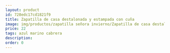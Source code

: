 ```yaml
---
layout: product
id: 728edc17cd1821f9
title: Zapatilla de casa destalonada y estampada con cuña
image: img/productos/zapatilla señora invierno/Zapatilla de casa destalonada y estampada con cuña=22=azul marino cabrera.webp
price: 22
tags: azul marino cabrera
description: 
order: 0
---
```

